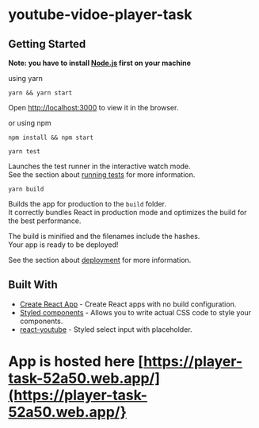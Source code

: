 # youtube-vidoe-player-task

## Getting Started

**Note: you have to install [Node.js](https://nodejs.org/en/download/) first on your machine**

using yarn

```
yarn && yarn start
```

Open [http://localhost:3000](http://localhost:3000) to view it in the browser.

or using npm

```
npm install && npm start
```

```yarn test```

Launches the test runner in the interactive watch mode.\
See the section about [running tests](https://facebook.github.io/create-react-app/docs/running-tests) for more information.

```yarn build```

Builds the app for production to the `build` folder.\
It correctly bundles React in production mode and optimizes the build for the best performance.

The build is minified and the filenames include the hashes.\
Your app is ready to be deployed!

See the section about [deployment](https://facebook.github.io/create-react-app/docs/deployment) for more information.

## Built With

- [Create React App](https://github.com/facebook/create-react-app) - Create React apps with no build configuration.
- [Styled components](https://styled-components.com/docs) - Allows you to write actual CSS code to style your components.
- [react-youtube](https://github.com/tjallingt/react-youtube) - Styled select input with placeholder.

# App is hosted here [https://player-task-52a50.web.app/](https://player-task-52a50.web.app/}
